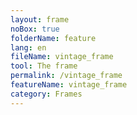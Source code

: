 ```yaml
---
layout: frame
noBox: true
folderName: feature
lang: en
fileName: vintage_frame
tool: The frame
permalink: /vintage_frame
featureName: vintage_frame
category: Frames
---
```

